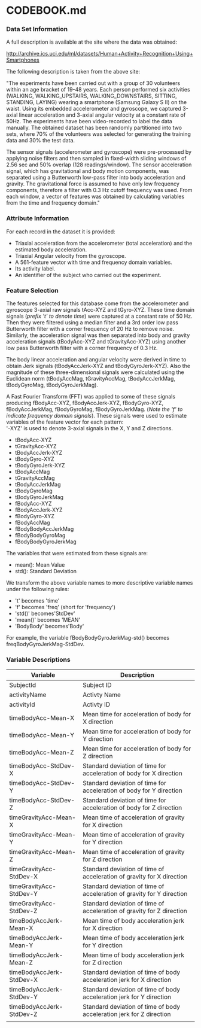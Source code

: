 # CODEBOOK.md

### Data Set Information

 A full description is available at the site where the data was obtained:

<http://archive.ics.uci.edu/ml/datasets/Human+Activity+Recognition+Using+Smartphones>

The following description is taken from the above site:

"The experiments have been carried out with a group of 30 volunteers within an age bracket of 19-48 years. Each person performed six activities (WALKING, WALKING_UPSTAIRS, WALKING_DOWNSTAIRS, SITTING, STANDING, LAYING) wearing a smartphone (Samsung Galaxy S II) on the waist. Using its embedded accelerometer and gyroscope, we captured 3-axial linear acceleration and 3-axial angular velocity at a constant rate of 50Hz. The experiments have been video-recorded to label the data manually. The obtained dataset has been randomly partitioned into two sets, where 70% of the volunteers was selected for generating the training data and 30% the test data.

The sensor signals (accelerometer and gyroscope) were pre-processed by applying noise filters and then sampled in fixed-width sliding windows of 2.56 sec and 50% overlap (128 readings/window). The sensor acceleration signal, which has gravitational and body motion components, was separated using a Butterworth low-pass filter into body acceleration and gravity. The gravitational force is assumed to have only low frequency components, therefore a filter with 0.3 Hz cutoff frequency was used. From each window, a vector of features was obtained by calculating variables from the time and frequency domain."

### Attribute Information

For each record in the dataset it is provided:
* Triaxial acceleration from the accelerometer (total acceleration) and the estimated body acceleration.
* Triaxial Angular velocity from the gyroscope.
* A 561-feature vector with time and frequency domain variables.
* Its activity label.
* An identifier of the subject who carried out the experiment. 

### Feature Selection

The features selected for this database come from the accelerometer and gyroscope 3-axial raw signals tAcc-XYZ and tGyro-XYZ. These time domain signals (*prefix 't' to denote time*) were captured at a constant rate of 50 Hz. Then they were filtered using a median filter and a 3rd order low pass Butterworth filter with a corner frequency of 20 Hz to remove noise. Similarly, the acceleration signal was then separated into body and gravity acceleration signals (tBodyAcc-XYZ and tGravityAcc-XYZ) using another low pass Butterworth filter with a corner frequency of 0.3 Hz. 

The body linear acceleration and angular velocity were derived in time to obtain Jerk signals (tBodyAccJerk-XYZ and tBodyGyroJerk-XYZ). Also the magnitude of these three-dimensional signals were calculated using the Euclidean norm (tBodyAccMag, tGravityAccMag, tBodyAccJerkMag, tBodyGyroMag, tBodyGyroJerkMag). 

A Fast Fourier Transform (FFT) was applied to some of these signals producing fBodyAcc-XYZ, fBodyAccJerk-XYZ, fBodyGyro-XYZ, fBodyAccJerkMag, fBodyGyroMag, fBodyGyroJerkMag. (*Note the 'f' to indicate frequency domain signals*). 
These signals were used to estimate variables of the feature vector for each pattern:  
'-XYZ' is used to denote 3-axial signals in the X, Y and Z directions.

* tBodyAcc-XYZ
* tGravityAcc-XYZ
* tBodyAccJerk-XYZ
* tBodyGyro-XYZ
* tBodyGyroJerk-XYZ
* tBodyAccMag
* tGravityAccMag
* tBodyAccJerkMag
* tBodyGyroMag
* tBodyGyroJerkMag
* fBodyAcc-XYZ
* fBodyAccJerk-XYZ
* fBodyGyro-XYZ
* fBodyAccMag
* fBodyBodyAccJerkMag
* fBodyBodyGyroMag
* fBodyBodyGyroJerkMag
 
The variables that were estimated from these signals are:
* mean(): Mean Value
* std(): Standard Deviation
 
We transform the above variable names to more descriptive variable names under the following rules:
* 't' becomes 'time'
* 'f' becomes 'freq' (short for 'frequency')
* 'std()' becomes'StdDev'
* 'mean()' becomes 'MEAN'
* 'BodyBody' becomes'Body'
 
For example, the variable fBodyBodyGyroJerkMag-std() becomes freqBodyGyroJerkMag-StdDev.

### Variable Descriptions

| Variable | Description |
|----------|-------------|
|SubjectId| Subject ID |
|activityName| Activty Name|
|activityId| Activty ID|
|timeBodyAcc-Mean-X| Mean time for acceleration of body for X direction |
|timeBodyAcc-Mean-Y| Mean time for acceleration of body for Y direction |
|timeBodyAcc-Mean-Z| Mean time for acceleration of body for Z direction |
|timeBodyAcc-StdDev-X| Standard deviation of time for acceleration of body for X direction |
|timeBodyAcc-StdDev-Y| Standard deviation of time for acceleration of body for Y direction |
|timeBodyAcc-StdDev-Z| Standard deviation of time for acceleration of body for Z direction |
|timeGravityAcc-Mean-X| Mean time of acceleration of gravity for X direction |
|timeGravityAcc-Mean-Y| Mean time of acceleration of gravity for Y direction |
|timeGravityAcc-Mean-Z| Mean time of acceleration of gravity for Z direction |
|timeGravityAcc-StdDev-X| Standard deviation of time of acceleration of gravity for X direction |
|timeGravityAcc-StdDev-Y| Standard deviation of time of acceleration of gravity for Y direction |
|timeGravityAcc-StdDev-Z| Standard deviation of time of acceleration of gravity for Z direction |
|timeBodyAccJerk-Mean-X| Mean time of body acceleration jerk for X direction |
|timeBodyAccJerk-Mean-Y| Mean time of body acceleration jerk for Y direction |
|timeBodyAccJerk-Mean-Z| Mean time of body acceleration jerk for Z direction |
|timeBodyAccJerk-StdDev-X| Standard deviation of time of body acceleration jerk for X direction |
|timeBodyAccJerk-StdDev-Y| Standard deviation of time of body acceleration jerk for Y direction |
|timeBodyAccJerk-StdDev-Z| Standard deviation of time of body acceleration jerk for Z direction |
|||

